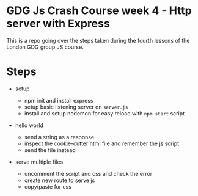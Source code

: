 # GDG Js Crash Course week 4 - Http server with Express

This is a repo going over the steps taken during the fourth lessons of the London GDG group JS course.

# Steps

* setup
    - npm init and install express
    - setup basic listening server on `server.js`
    - install and setup nodemon for easy reload with `npm start` script

* hello world
    - send a string as a response
    - inspect the cookie-cutter html file and remember the js script
    - send the file instead

* serve multiple files
    - uncomment the script and css and check the error
    - create new route to serve js
    - copy/paste for css